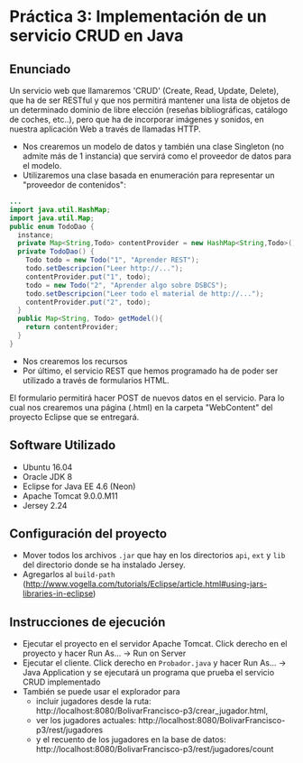 # Práctica 3: Implementación de un servicio CRUD en Java

## Enunciado

Un  servicio web que llamaremos 'CRUD' (Create, Read, Update, Delete), que ha de ser RESTful y que nos permitirá mantener una lista de objetos de un determinado dominio de libre elección (reseñas bibliográficas, catálogo de coches, etc..), pero que ha de incorporar imágenes y sonidos, en nuestra aplicación Web a través de llamadas HTTP.

* Nos crearemos un modelo de datos y también una clase Singleton (no admite más de 1 instancia) que servirá como el proveedor de datos para el modelo.
* Utilizaremos una clase basada en enumeración para representar un "proveedor de contenidos":
```java
...
import java.util.HashMap;
import java.util.Map;
public enum TodoDao {
  instance;  
  private Map<String,Todo> contentProvider = new HashMap<String,Todo>();
  private TodoDao() {
    Todo todo = new Todo("1", "Aprender REST");
    todo.setDescripcion("Leer http://...");
    contentProvider.put("1", todo);
    todo = new Todo("2", "Aprender algo sobre DSBCS");
    todo.setDescripcion("Leer todo el material de http://...");
    contentProvider.put("2", todo);
  }
  public Map<String, Todo> getModel(){
    return contentProvider;
  }
}
```
* Nos crearemos los recursos
* Por último, el servicio REST que hemos programado ha de poder ser utilizado a través de formularios HTML.

El formulario permitirá hacer POST de nuevos datos en el servicio. Para lo cual nos crearemos una página (.html) en la carpeta  "WebContent" del proyecto Eclipse que se entregará.    

## Software Utilizado

* Ubuntu 16.04
* Oracle JDK 8
* Eclipse for Java EE 4.6 (Neon)
* Apache Tomcat 9.0.0.M11
* Jersey 2.24

## Configuración del proyecto

* Mover todos los archivos `.jar` que hay en los directorios `api`, `ext` y `lib` del directorio donde se ha instalado Jersey.
* Agregarlos al `build-path` (http://www.vogella.com/tutorials/Eclipse/article.html#using-jars-libraries-in-eclipse)

## Instrucciones de ejecución

* Ejecutar el proyecto en el servidor Apache Tomcat. Click derecho en el proyecto y hacer Run As... -> Run on Server
* Ejecutar el cliente. Click derecho en `Probador.java` y hacer Run As... -> Java Application y se ejecutará un programa que prueba el servicio CRUD implementado
* También se puede usar el explorador para
  * incluir jugadores desde la ruta: http://localhost:8080/BolivarFrancisco-p3/crear_jugador.html,
  * ver los jugadores actuales: http://localhost:8080/BolivarFrancisco-p3/rest/jugadores
  * y el recuento de los jugadores en la base de datos: http://localhost:8080/BolivarFrancisco-p3/rest/jugadores/count
